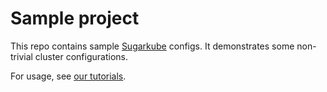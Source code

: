 # Sample project
This repo contains sample [Sugarkube](https://www.sugarkube.io) configs. It demonstrates some non-trivial cluster configurations.

For usage, see [our tutorials](https://docs.sugarkube.io/getting-started/tutorials/).
